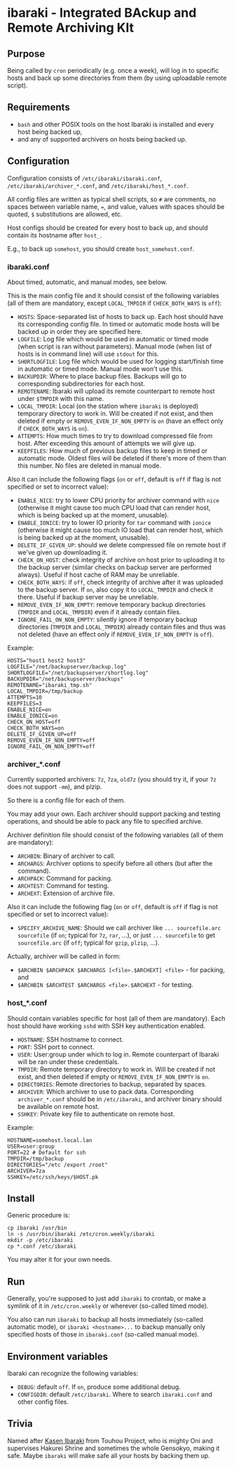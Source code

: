 # ibaraki - Integrated BAckup and Remote Archiving KIt

## Purpose

Being called by `cron` periodically (e.g. once a week), will log in to specific hosts and back up some directories from them (by using uploadable remote script).

## Requirements

* `bash` and other POSIX tools on the host Ibaraki is installed and every host being backed up,
* and any of supported archivers on hosts being backed up.

## Configuration

Configuration consists of `/etc/ibaraki/ibaraki.conf`, `/etc/ibaraki/archiver_*.conf`, and `/etc/ibaraki/host_*.conf`.

All config files are written as typical shell scripts, so `#` are comments, no spaces between variable name, `=`, and value, values with spaces should be quoted, `$` substitutions are allowed, etc.

Host configs should be created for every host to back up, and should contain its hostname after `host_`.

E.g., to back up `somehost`, you should create `host_somehost.conf`.

### ibaraki.conf

About timed, automatic, and manual modes, see below.

This is the main config file and it should consist of the following variables (all of them are mandatory, except `LOCAL_TMPDIR` if `CHECK_BOTH_WAYS` is `off`):

* `HOSTS`: Space-separated list of hosts to back up. Each host should have its corresponding config file. In timed or automatic mode hosts will be backed up in order they are specified here.
* `LOGFILE`: Log file which would be used in automatic or timed mode (when script is ran without parameters). Manual mode (when list of hosts is in command line) will use `stdout` for this.
* `SHORTLOGFILE`: Log file which would be used for logging start/finish time in automatic or timed mode. Manual mode won't use this.
* `BACKUPDIR`: Where to place backup files. Backups will go to corresponding subdirectories for each host.
* `REMOTENAME`: Ibaraki will upload its remote counterpart to remote host under `$TMPDIR` with this name.
* `LOCAL_TMPDIR`: Local (on the station where `ibaraki` is deployed) temporary directory to work in. Will be created if not exist, and then deleted if empty or `REMOVE_EVEN_IF_NON_EMPTY` is `on` (have an effect only if `CHECK_BOTH_WAYS` is `on`).
* `ATTEMPTS`: How much times to try to download compressed file from host. After exceeding this amount of attempts we will give up.
* `KEEPFILES`: How much of previous backup files to keep in timed or automatic mode. Oldest files will be deleted if there's more of them than this number. No files are deleted in manual mode.

Also it can include the following flags (`on` or `off`, default is `off` if flag is not specified or set to incorrect value):

* `ENABLE_NICE`: try to lower CPU priority for archiver command with `nice` (otherwise it might cause too much CPU load that can render host, which is being backed up at the moment, unusable).
* `ENABLE_IONICE`: try to lower IO priority for `tar` command with `ionice` (otherwise it might cause too much IO load that can render host, which is being backed up at the moment, unusable).
* `DELETE_IF_GIVEN_UP`: should we delete compressed file on remote host if we've given up downloading it.
* `CHECK_ON_HOST`: check integrity of archive on host prior to uploading it to the backup server (similar checks on backup server are performed always). Useful if host cache of RAM may be unreliable.
* `CHECK_BOTH_WAYS`: if `off`, check integrity of archive after it was uploaded to the backup server. If `on`, also copy it to `LOCAL_TMPDIR` and check it there. Useful if backup server may be unreliable.
* `REMOVE_EVEN_IF_NON_EMPTY`: remove temporary backup directories (`TMPDIR` and `LOCAL_TMPDIR`) even if it already contain files.
* `IGNORE_FAIL_ON_NON_EMPTY`: silently ignore if temporary backup directories (`TMPDIR` and `LOCAL_TMPDIR`) already contain files and thus was not deleted (have an effect only if `REMOVE_EVEN_IF_NON_EMPTY` is `off`).

Example:

```
HOSTS="host1 host2 host3"
LOGFILE="/net/backupserver/backup.log"
SHORTLOGFILE="/net/backupserver/shortlog.log"
BACKUPDIR="/net/backupserver/backups"
REMOTENAME="ibaraki_tmp.sh"
LOCAL_TMPDIR=/tmp/backup
ATTEMPTS=10
KEEPFILES=3
ENABLE_NICE=on
ENABLE_IONICE=on
CHECK_ON_HOST=off
CHECK_BOTH_WAYS=on
DELETE_IF_GIVEN_UP=off
REMOVE_EVEN_IF_NON_EMPTY=off
IGNORE_FAIL_ON_NON_EMPTY=off
```

### archiver_*.conf

Currently supported archivers: `7z`, `7za`, `old7z` (you should try it, if your `7z` does not support `-mm`), and plzip.

So there is a config file for each of them.

You may add your own. Each archiver should support packing and testing operations, and should be able to pack any file to specified archive.

Archiver definition file should consist of the following variables (all of them are mandatory):

* `ARCHBIN`: Binary of archiver to call.
* `ARCHARGS`: Archiver options to specify before all others (but after the command).
* `ARCHPACK`: Command for packing.
* `ARCHTEST`: Command for testing.
* `ARCHEXT`: Extension of archive file.

Also it can include the following flag (`on` or `off`, default is `off` if flag is not specified or set to incorrect value):

* `SPECIFY_ARCHIVE_NAME`: Should we call archiver like `... sourcefile.arc sourcefile` (if `on`; typical for `7z`, `rar`, ...), or just `... sourcefile` to get `sourcefile.arc` (if `off`; typical for `gzip`, `plzip`, ...).

Actually, archiver will be called in form:

* `$ARCHBIN $ARCHPACK $ARCHARGS [<file>.$ARCHEXT] <file>` - for packing, and
* `$ARCHBIN $ARCHTEST $ARCHARGS <file>.$ARCHEXT` - for testing.

### host_*.conf

Should contain variables specific for host (all of them are mandatory). Each host should have working `sshd` with SSH key authentication enabled.

* `HOSTNAME`: SSH hostname to connect.
* `PORT`: SSH port to connect.
* `USER`: User:group under which to log in. Remote counterpart of Ibaraki will be ran under these credentials.
* `TMPDIR`: Remote temporary directory to work in. Will be created if not exist, and then deleted if empty or `REMOVE_EVEN_IF_NON_EMPTY` is `on`.
* `DIRECTORIES`: Remote directories to backup, separated by spaces.
* `ARCHIVER`: Which archiver to use to pack data. Corresponding `archiver_*.conf` should be in `/etc/ibaraki`, and archiver binary should be available on remote host.
* `SSHKEY`: Private key file to authenticate on remote host.

Example:

```
HOSTNAME=somehost.local.lan
USER=user:group
PORT=22 # Default for ssh
TMPDIR=/tmp/backup
DIRECTORIES="/etc /export /root"
ARCHIVER=7za
SSHKEY=/etc/ssh/keys/$HOST.pk
```

## Install

Generic procedure is:

```
cp ibaraki /usr/bin
ln -s /usr/bin/ibaraki /etc/cron.weekly/ibaraki
mkdir -p /etc/ibaraki
cp *.conf /etc/ibaraki
```

You may alter it for your own needs.

## Run

Generally, you're supposed to just add `ibaraki` to crontab, or make a symlink of it in `/etc/cron.weekly` or wherever (so-called timed mode).

You also can run `ibaraki` to backup all hosts immediately (so-called automatic mode), or `ibaraki <hostname>...` to backup manually only specified hosts of those in `ibaraki.conf` (so-called manual mode).

## Environment variables

Ibaraki can recognize the following variables:

* `DEBUG`: default `off`. If `on`, produce some additional debug.
* `CONFIGDIR`: default `/etc/ibaraki`. Where to search `ibaraki.conf` and other config files.

## Trivia

Named after [Kasen Ibaraki](https://en.touhouwiki.net/wiki/Kasen_Ibaraki) from Touhou Project, who is mighty Oni and supervises Hakurei Shrine and sometimes the whole Gensokyo, making it safe. Maybe `ibaraki` will make safe all your hosts by backing them up.
